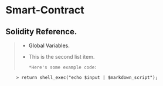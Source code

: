 # Smart-Contract
## Solidity Reference.
> 
> * <a link="https://solidity.readthedocs.io/en/v0.4.24/units-and-global-variables.html">Global Variables.</a>
>     
> * This is the second list item.
> 
>       *Here's some example code:
> 
        > return shell_exec("echo $input | $markdown_script");
